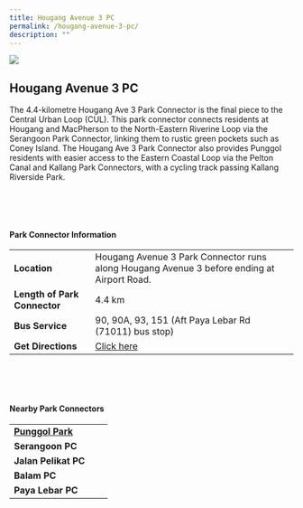 ```yaml
---
title: Hougang Avenue 3 PC
permalink: /hougang-avenue-3-pc/
description: ""
---
```

![](/images/hougang%20ave%203%20pc.jpg)

## Hougang Avenue 3 PC

The 4.4-kilometre Hougang Ave 3 Park Connector is the final piece to the Central Urban Loop (CUL). This park connector connects residents at Hougang and MacPherson to the North-Eastern Riverine Loop via the Serangoon Park Connector, linking them to rustic green pockets such as Coney Island. The Hougang Ave 3 Park Connector also provides Punggol residents with easier access to the Eastern Coastal Loop via the Pelton Canal and Kallang Park Connectors, with a cycling track passing Kallang Riverside Park.

<br>
<br>
<br>

#### Park Connector Information

| | | |
| -------- | -------- | -------- |
| **Location**   | Hougang Avenue 3 Park Connector runs along Hougang Avenue 3 before ending at Airport Road.     |  
|**Length of Park Connector**| 4.4 km  |
**Bus Service** |90, 90A, 93, 151 (Aft Paya Lebar Rd (71011) bus stop)| |
| **Get Directions** | [Click here](https://www.onemap.gov.sg/main/v2/?lat=1.3339658397083116&amp;lng=103.88930236992194) | |



<br>
<br>
<br>	

#### Nearby Park Connectors
|   |  |  |
| -------- | -------- | -------- |
| **[Punggol Park](https://www.nparks.gov.sg/gardens-parks-and-nature/parks-and-nature-reserves/punggol-park)** | | |
| **Serangoon PC** | | |
| **Jalan Pelikat PC** | | |
| **Balam PC** | | |
| **Paya Lebar PC** | | |